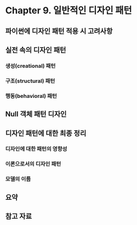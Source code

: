 # Chapter 9. 일반적인 디자인 패턴

## 파이썬에 디자인 패턴 적용 시 고려사항

## 실전 속의 디자인 패턴

### 생성(creational) 패턴

### 구조(structural) 패턴

### 행동(behavioral) 패턴

## Null 객체 패턴 디자인

## 디자인 패턴에 대한 최종 정리

### 디자인에 대한 패턴의 영향성

### 이론으로서의 디자인 패턴

### 모델의 이름

## 요약

## 참고 자료
